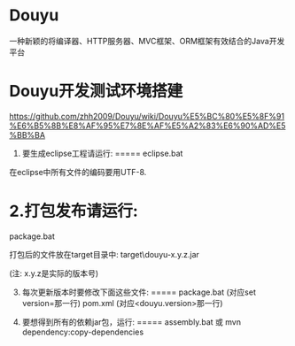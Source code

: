 Douyu
=====

一种新颖的将编译器、HTTP服务器、MVC框架、ORM框架有效结合的Java开发平台

Douyu开发测试环境搭建
=====
https://github.com/zhh2009/Douyu/wiki/Douyu%E5%BC%80%E5%8F%91%E6%B5%8B%E8%AF%95%E7%8E%AF%E5%A2%83%E6%90%AD%E5%BB%BA

1. 要生成eclipse工程请运行:
=====
eclipse.bat

在eclipse中所有文件的编码要用UTF-8.



2.打包发布请运行:
=====
package.bat

打包后的文件放在target目录中:
target\douyu-x.y.z.jar

(注: x.y.z是实际的版本号)




3. 每次更新版本时要修改下面这些文件:
=====
package.bat (对应set version=那一行)
pom.xml (对应<douyu.version>那一行)



4. 要想得到所有的依赖jar包，运行:
=====
assembly.bat 或
mvn dependency:copy-dependencies
